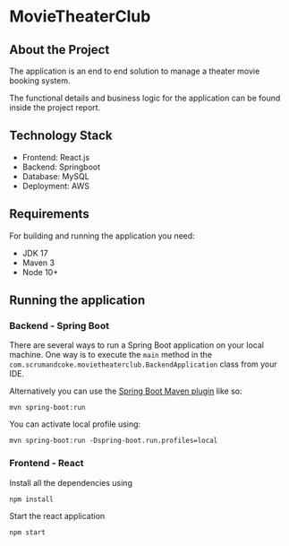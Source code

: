 # MovieTheaterClub

## About the Project

The application is an end to end solution to manage a theater movie booking system.

The functional details and business logic for the application can be found inside the project report.


## Technology Stack

- Frontend: React.js
- Backend: Springboot
- Database: MySQL
- Deployment: AWS

## Requirements

For building and running the application you need:

- JDK 17
- Maven 3
- Node 10+

## Running the application

### Backend - Spring Boot

There are several ways to run a Spring Boot application on your local machine. One way is to execute the `main` method in the `com.scrumandcoke.movietheaterclub.BackendApplication` class from your IDE.

Alternatively you can use the [Spring Boot Maven plugin](https://docs.spring.io/spring-boot/docs/current/reference/html/build-tool-plugins-maven-plugin.html) like so:

```shell
mvn spring-boot:run
```

You can activate local profile using:
```shell
mvn spring-boot:run -Dspring-boot.run.profiles=local
```

### Frontend - React

Install all the dependencies using
```shell
npm install
```

Start the react application
```shell
npm start
```

